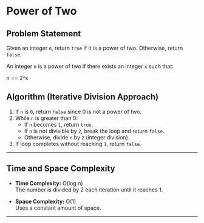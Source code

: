 # Power of Two

## Problem Statement

Given an integer `n`, return `true` if it is a power of two. Otherwise, return `false`.

An integer `n` is a power of two if there exists an integer `x` such that:

n == 2^x

## Algorithm (Iterative Division Approach)

1. If `n` is `0`, return `false` since 0 is not a power of two.
2. While `n` is greater than 0:
   - If `n` becomes `1`, return `true`.
   - If `n` is not divisible by `2`, break the loop and return `false`.
   - Otherwise, divide `n` by `2` (integer division).
3. If loop completes without reaching `1`, return `false`.

---

## Time and Space Complexity

- **Time Complexity:** O(log n)  
  The number is divided by 2 each iteration until it reaches 1.

- **Space Complexity:** O(1)  
  Uses a constant amount of space.

---
